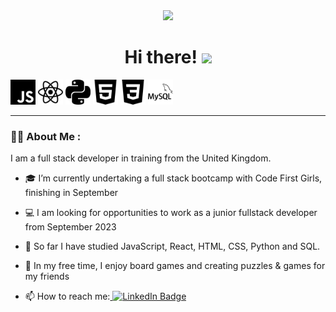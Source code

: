 <div id="header" align="center">
  <img src="output-onlinegiftools.gif" width="180"/>
  <h1>
    Hi there!
    <img src="https://media.giphy.com/media/hvRJCLFzcasrR4ia7z/giphy.gif" width="30px"/>
  </h1>
</div>

<div>
  <picture>
    <source width="40" height="40" media="(prefers-color-scheme: dark)" srcset="JS%20white.svg">
    <source width="40" height="40" media="(prefers-color-scheme: light)" srcset="javascript.svg">
    <img width="40" height="40" alt="JavaScript logo" src="javascript.svg">
  </picture>
  <picture>
    <source width="40" height="40" media="(prefers-color-scheme: dark)" srcset="React%20white.svg">
    <source width="40" height="40" media="(prefers-color-scheme: light)" srcset="react.svg">
    <img width="40" height="40" alt="React logo" src="react.svg">
  </picture>
  <picture>
    <source width="40" height="40" media="(prefers-color-scheme: dark)" srcset="Python%20white.svg">
    <source width="40" height="40" media="(prefers-color-scheme: light)" srcset="python.svg">
    <img width="40" height="40" alt="Python logo" src="python.svg">
  </picture>
  <picture>
    <source width="40" height="40" media="(prefers-color-scheme: dark)" srcset="HTML%20white.svg">
    <source width="40" height="40" media="(prefers-color-scheme: light)" srcset="html5.svg">
    <img width="40" height="40" alt="HTML 5 logo" src="html5.svg">
  </picture>
  <picture>
    <source width="40" height="40" media="(prefers-color-scheme: dark)" srcset="CSS%20white.svg">
    <source width="40" height="40" media="(prefers-color-scheme: light)" srcset="css3.svg">
    <img width="40" height="40" alt="CSS 3 logo" src="css3.svg">
  </picture>
  <picture>
    <source width="40" height="40" media="(prefers-color-scheme: dark)" srcset="MySQL%20white.svg">
    <source width="40" height="40" media="(prefers-color-scheme: light)" srcset="mysql.svg">
    <img width="40" height="40" alt="MySQL logo" src="mysql.svg">
  </picture>
</div>

---

### :woman_technologist: About Me :
I am a full stack developer in training from the United Kingdom.

- :mortar_board: I’m currently undertaking a full stack bootcamp with Code First Girls, finishing in September
  
- :computer: I am looking for opportunities to work as a junior fullstack developer from September 2023

- :seedling: So far I have studied JavaScript, React, HTML, CSS, Python and SQL. 

- :game_die: In my free time, I enjoy board games and creating puzzles & games for my friends

- :mailbox: How to reach me:<a href="https://www.linkedin.com/in/madeleine-alabaster/">
    <img src="https://img.shields.io/badge/LinkedIn-blue?style=for-the-badge&logo=linkedin&logoColor=white" alt="LinkedIn Badge"/>
  </a>
